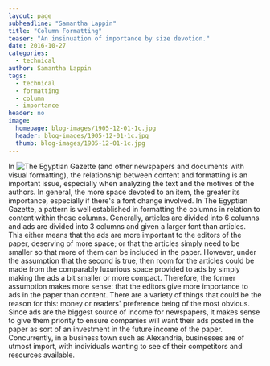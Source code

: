 ```yaml
---
layout: page
subheadline: "Samantha Lappin"
title: "Column Formatting"
teaser: "An insinuation of importance by size devotion."
date: 2016-10-27
categories:
  - technical
author: Samantha Lappin
tags:
  - technical
  - formatting
  - column
  - importance
header: no
image:
  homepage: blog-images/1905-12-01-1c.jpg
  header: blog-images/1905-12-01-1c.jpg
  thumb: blog-images/1905-12-01-1c.jpg
---
```

In ![The Egyptian Gazette](https://github.com/dig-eg-gaz/content) (and other newspapers and documents with visual formatting), the relationship between content and formatting is an important issue, especially when analyzing the text and the motives of the authors. In general, the more space devoted to an item, the greater its importance, especially if there's a font change involved. In The Egyptian Gazette, a pattern is well established in formatting the columns in relation to content within those columns. Generally, articles are divided into 6 columns and ads are divided into 3 columns and given a larger font than articles. This either means that the ads are more important to the editors of the paper, deserving of more space; or that the articles simply need to be smaller so that more of them can be included in the paper. However, under the assumption that the second is true, then room for the articles could be made from the comparably luxurious space provided to ads by simply making the ads a bit smaller or more compact. Therefore, the former assumption makes more sense: that the editors give more importance to ads in the paper than content. There are a variety of things that could be the reason for this: money or readers' preference being of the most obvious. Since ads are the biggest source of income for newspapers, it makes sense to give them priority to ensure companies will want their ads posted in the paper as sort of an investment in the future income of the paper. Concurrently, in a business town such as Alexandria, businesses are of utmost import, with individuals wanting to see of their competitors and resources available.
